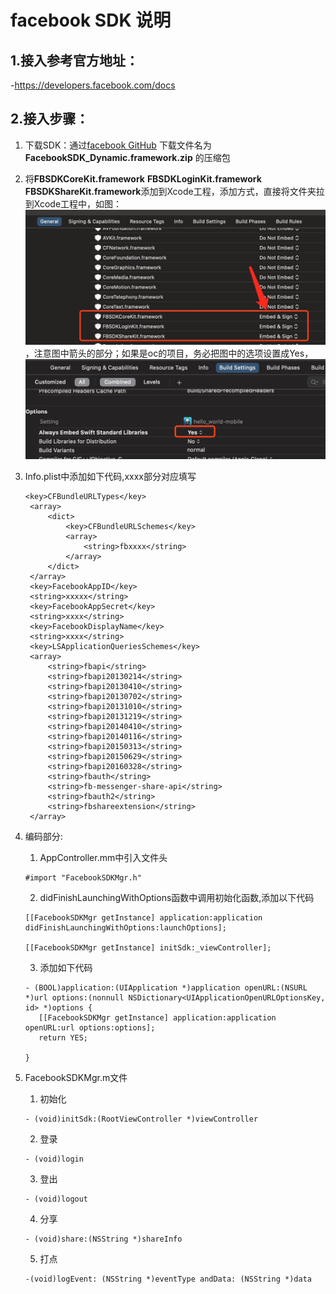 # facebook SDK 说明
## 1.接入参考官方地址：
-https://developers.facebook.com/docs
## 2.接入步骤：
1. 下载SDK：通过[facebook GitHub](https://github.com/facebook/facebook-ios-sdk/releases) 下载文件名为 **FacebookSDK_Dynamic.framework.zip** 的压缩包
2. 将**FBSDKCoreKit.framework** **FBSDKLoginKit.framework** **FBSDKShareKit.framework**添加到Xcode工程，添加方式，直接将文件夹拉到Xcode工程中，如图：![image](https://raw.githubusercontent.com/zxxia2016/SDKExample/main/Ios/FacebookSDK/Image/1.jpg)，注意图中箭头的部分；如果是oc的项目，务必把图中的选项设置成Yes，![image](https://raw.githubusercontent.com/zxxia2016/SDKExample/main/Ios/FacebookSDK/Image/2.jpg)
3. Info.plist中添加如下代码,xxxx部分对应填写
   ```
   <key>CFBundleURLTypes</key>
	<array>
		<dict>
			<key>CFBundleURLSchemes</key>
			<array>
				<string>fbxxxx</string>
			</array>
		</dict>
	</array>
    <key>FacebookAppID</key>
	<string>xxxxx</string>
	<key>FacebookAppSecret</key>
	<string>xxxx</string>
	<key>FacebookDisplayName</key>
	<string>xxxx</string>
	<key>LSApplicationQueriesSchemes</key>
	<array>
		<string>fbapi</string>
		<string>fbapi20130214</string>
		<string>fbapi20130410</string>
		<string>fbapi20130702</string>
		<string>fbapi20131010</string>
		<string>fbapi20131219</string>
		<string>fbapi20140410</string>
		<string>fbapi20140116</string>
		<string>fbapi20150313</string>
		<string>fbapi20150629</string>
		<string>fbapi20160328</string>
		<string>fbauth</string>
		<string>fb-messenger-share-api</string>
		<string>fbauth2</string>
		<string>fbshareextension</string>
	</array>
   ```
4. 编码部分:
    1. AppController.mm中引入文件头     
    ``` 
    #import "FacebookSDKMgr.h"
    ```
    2. didFinishLaunchingWithOptions函数中调用初始化函数,添加以下代码
    ```
    [[FacebookSDKMgr getInstance] application:application didFinishLaunchingWithOptions:launchOptions];

    [[FacebookSDKMgr getInstance] initSdk:_viewController];
    ```
    3. 添加如下代码
    ```
    - (BOOL)application:(UIApplication *)application openURL:(NSURL *)url options:(nonnull NSDictionary<UIApplicationOpenURLOptionsKey, id> *)options {
       [[FacebookSDKMgr getInstance] application:application openURL:url options:options];
       return YES;
       
    }
    ```
5. FacebookSDKMgr.m文件
    1. 初始化
    ```
    - (void)initSdk:(RootViewController *)viewController
    ```
    2. 登录
    ```
    - (void)login
    ```
    3. 登出
    ```
    - (void)logout
    ```
    4. 分享
    ```
    - (void)share:(NSString *)shareInfo
    ```
    
    5. 打点
    ```
    -(void)logEvent: (NSString *)eventType andData: (NSString *)data 
    ```
